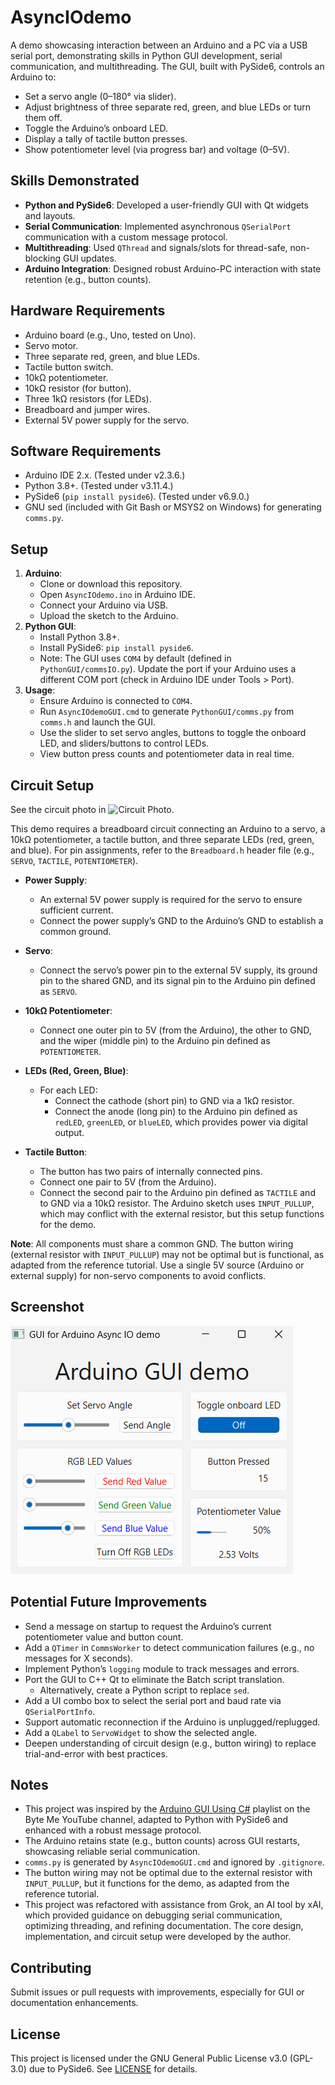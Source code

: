 # AsyncIOdemo

A demo showcasing interaction between an Arduino and a PC via a USB serial port, demonstrating skills in Python GUI development, serial communication, and multithreading. The GUI, built with PySide6, controls an Arduino to:

- Set a servo angle (0–180° via slider).
- Adjust brightness of three separate red, green, and blue LEDs or turn them off.
- Toggle the Arduino’s onboard LED.
- Display a tally of tactile button presses.
- Show potentiometer level (via progress bar) and voltage (0–5V).

## Skills Demonstrated
- **Python and PySide6**: Developed a user-friendly GUI with Qt widgets and layouts.
- **Serial Communication**: Implemented asynchronous `QSerialPort` communication with a custom message protocol.
- **Multithreading**: Used `QThread` and signals/slots for thread-safe, non-blocking GUI updates.
- **Arduino Integration**: Designed robust Arduino-PC interaction with state retention (e.g., button counts).

## Hardware Requirements
- Arduino board (e.g., Uno, tested on Uno).
- Servo motor.
- Three separate red, green, and blue LEDs.
- Tactile button switch.
- 10kΩ potentiometer.
- 10kΩ resistor (for button).
- Three 1kΩ resistors (for LEDs).
- Breadboard and jumper wires.
- External 5V power supply for the servo.

## Software Requirements
- Arduino IDE 2.x. (Tested under v2.3.6.)
- Python 3.8+. (Tested under v3.11.4.)
- PySide6 (`pip install pyside6`). (Tested under v6.9.0.)
- GNU sed (included with Git Bash or MSYS2 on Windows) for generating `comms.py`.

## Setup
1. **Arduino**:
    - Clone or download this repository.
    - Open `AsyncIOdemo.ino` in Arduino IDE.
    - Connect your Arduino via USB.
    - Upload the sketch to the Arduino.
1. **Python GUI**:
    - Install Python 3.8+.
    - Install PySide6: `pip install pyside6`.
    - Note: The GUI uses `COM4` by default (defined in `PythonGUI/commsIO.py`). Update the port if your Arduino uses a different COM port (check in Arduino IDE under Tools > Port).
1. **Usage**:
    - Ensure Arduino is connected to `COM4`.
    - Run `AsyncIOdemoGUI.cmd` to generate `PythonGUI/comms.py` from `comms.h` and launch the GUI.
    - Use the slider to set servo angles, buttons to toggle the onboard LED, and sliders/buttons to control LEDs.
    - View button press counts and potentiometer data in real time.

## Circuit Setup
See the circuit photo in ![Circuit Photo](Resource/Circuit.jpg "Arduino circuit photo").

This demo requires a breadboard circuit connecting an Arduino to a servo, a 10kΩ potentiometer, a tactile button, and three separate LEDs (red, green, and blue). For pin assignments, refer to the `Breadboard.h` header file (e.g., `SERVO`, `TACTILE`, `POTENTIOMETER`).

- **Power Supply**:
    - An external 5V power supply is required for the servo to ensure sufficient current.
    - Connect the power supply’s GND to the Arduino’s GND to establish a common ground.

- **Servo**:
    - Connect the servo’s power pin to the external 5V supply, its ground pin to the shared GND, and its signal pin to the Arduino pin defined as `SERVO`.

- **10kΩ Potentiometer**:
    - Connect one outer pin to 5V (from the Arduino), the other to GND, and the wiper (middle pin) to the Arduino pin defined as `POTENTIOMETER`.

- **LEDs (Red, Green, Blue)**:
    - For each LED:
      - Connect the cathode (short pin) to GND via a 1kΩ resistor.
      - Connect the anode (long pin) to the Arduino pin defined as `redLED`, `greenLED`, or `blueLED`, which provides power via digital output.

- **Tactile Button**:
    - The button has two pairs of internally connected pins.
    - Connect one pair to 5V (from the Arduino).
    - Connect the second pair to the Arduino pin defined as `TACTILE` and to GND via a 10kΩ resistor. The Arduino sketch uses `INPUT_PULLUP`, which may conflict with the external resistor, but this setup functions for the demo.

**Note**: All components must share a common GND. The button wiring (external resistor with `INPUT_PULLUP`) may not be optimal but is functional, as adapted from the reference tutorial. Use a single 5V source (Arduino or external supply) for non-servo components to avoid conflicts.

## Screenshot
![Screenshot](Resources/Screenshot.png "Screenshot")

## Potential Future Improvements
- Send a message on startup to request the Arduino’s current potentiometer value and button count.
- Add a `QTimer` in `CommsWorker` to detect communication failures (e.g., no messages for X seconds).
- Implement Python’s `logging` module to track messages and errors.
- Port the GUI to C++ Qt to eliminate the Batch script translation.
    - Alternatively, create a Python script to replace `sed`.
- Add a UI combo box to select the serial port and baud rate via `QSerialPortInfo`.
- Support automatic reconnection if the Arduino is unplugged/replugged.
- Add a `QLabel` to `ServoWidget` to show the selected angle.
- Deepen understanding of circuit design (e.g., button wiring) to replace trial-and-error with best practices.

## Notes
- This project was inspired by the [Arduino GUI Using C#](https://www.youtube.com/playlist?list=PLDxm-EGn62t7indrQcJGBchHJCJqTWdGP) playlist on the Byte Me YouTube channel, adapted to Python with PySide6 and enhanced with a robust message protocol.
- The Arduino retains state (e.g., button counts) across GUI restarts, showcasing reliable serial communication.
- `comms.py` is generated by `AsyncIOdemoGUI.cmd` and ignored by `.gitignore`.
- The button wiring may not be optimal due to the external resistor with `INPUT_PULLUP`, but it functions for the demo, as adapted from the reference tutorial.
- This project was refactored with assistance from Grok, an AI tool by xAI, which provided guidance on debugging serial communication, optimizing threading, and refining documentation. The core design, implementation, and circuit setup were developed by the author.

## Contributing
Submit issues or pull requests with improvements, especially for GUI or documentation enhancements.

## License
This project is licensed under the GNU General Public License v3.0 (GPL-3.0) due to PySide6. See [LICENSE](LICENSE) for details.
